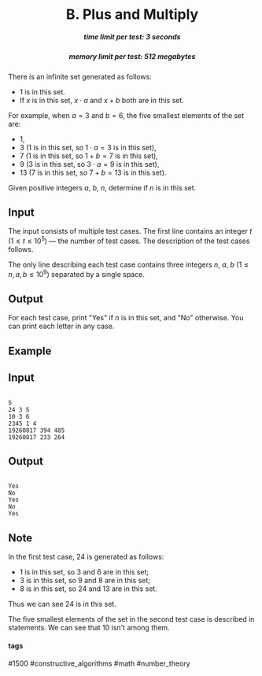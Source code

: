 <h1 style='text-align: center;'> B. Plus and Multiply</h1>

<h5 style='text-align: center;'>time limit per test: 3 seconds</h5>
<h5 style='text-align: center;'>memory limit per test: 512 megabytes</h5>

There is an infinite set generated as follows:

* $1$ is in this set.
* If $x$ is in this set, $x \cdot a$ and $x+b$ both are in this set.

For example, when $a=3$ and $b=6$, the five smallest elements of the set are:

* $1$,
* $3$ ($1$ is in this set, so $1\cdot a=3$ is in this set),
* $7$ ($1$ is in this set, so $1+b=7$ is in this set),
* $9$ ($3$ is in this set, so $3\cdot a=9$ is in this set),
* $13$ ($7$ is in this set, so $7+b=13$ is in this set).

Given positive integers $a$, $b$, $n$, determine if $n$ is in this set.

## Input

The input consists of multiple test cases. The first line contains an integer $t$ ($1\leq t\leq 10^5$) — the number of test cases. The description of the test cases follows.

The only line describing each test case contains three integers $n$, $a$, $b$ ($1\leq n,a,b\leq 10^9$) separated by a single space.

## Output

For each test case, print "Yes" if $n$ is in this set, and "No" otherwise. You can print each letter in any case.

## Example

## Input


```

5
24 3 5
10 3 6
2345 1 4
19260817 394 485
19260817 233 264

```
## Output


```

Yes
No
Yes
No
Yes

```
## Note

In the first test case, $24$ is generated as follows:

* $1$ is in this set, so $3$ and $6$ are in this set;
* $3$ is in this set, so $9$ and $8$ are in this set;
* $8$ is in this set, so $24$ and $13$ are in this set.

Thus we can see $24$ is in this set.

The five smallest elements of the set in the second test case is described in statements. We can see that $10$ isn't among them.



#### tags 

#1500 #constructive_algorithms #math #number_theory 